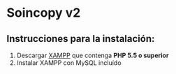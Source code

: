 <h1>Soincopy v2</h1>

<h2>Instrucciones para la instalación:</h2>
<ul style="list-style: number;">
	<li>Descargar <a href="https://www.apachefriends.org/download.html" target="_blank">XAMPP</a> que contenga <strong>PHP 5.5 o superior</strong></li>
	<li>Instalar XAMPP con MySQL incluído</li>
</ul>